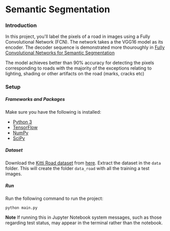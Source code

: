 # Semantic Segmentation
### Introduction
In this project, you'll label the pixels of a road in images using a Fully Convolutional Network (FCN).
The network takes a the VGG16 model as its encoder. The decoder sequence is demonstrated more
thouroughly in [Fully Convolutional Networks for Semantic Segmentation](https://people.eecs.berkeley.edu/~jonlong/long_shelhamer_fcn.pdf)

The model achieves better than 90% accuracy for detecting the pixels corresponding to roads
with the majority of the exceptions relating to lighting, shading or other
 artifacts on the road (marks, cracks etc)

### Setup
##### Frameworks and Packages
Make sure you have the following is installed:
 - [Python 3](https://www.python.org/)
 - [TensorFlow](https://www.tensorflow.org/)
 - [NumPy](http://www.numpy.org/)
 - [SciPy](https://www.scipy.org/)
##### Dataset
Download the [Kitti Road dataset](http://www.cvlibs.net/datasets/kitti/eval_road.php) from [here](http://www.cvlibs.net/download.php?file=data_road.zip).  Extract the dataset in the `data` folder.  This will create the folder `data_road` with all the training a test images.

##### Run
Run the following command to run the project:
```
python main.py
```
**Note** If running this in Jupyter Notebook system messages, such as those regarding test status, may appear in the terminal rather than the notebook.


